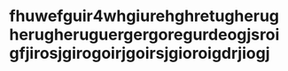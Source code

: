 # fhuwefguir4whgiurehghretugherugherugheruguergergoregurdeogjsroigfjirosjgirogoirjgoirsjgioroigdrjiogj
